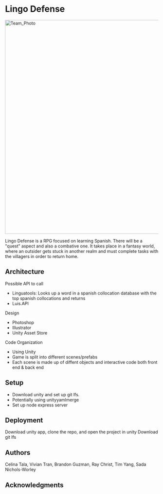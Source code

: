 # Lingo Defense

<img src="https://github.co/dartmouth-cs98/21f-lingo-defense/blob/main/Images/Team_Photo.png" alt="Team_Photo" width="700"/>

Lingo Defense is a RPG focused on learning Spanish. There will be a "quest" aspect and also a combative one. It takes place in a fantasy world, where an outsider gets stuck in another realm and must complete tasks with the villagers in order to return home. 

## Architecture
Possible API to call
* Linguatools: Looks up a word in a spanish collocation database with the top spanish collocations and returns
* Luis.API

Design
* Photoshop 
* Illustrator 
* Unity Asset Store 

Code Organization
* Using Unity 
* Game is split into different scenes/prefabs 
* Each scene is made up of diffent objects and interactive code both front end & back end 


## Setup

* Download unity and set up git lfs. 
* Potentially using unityyamlmerge 
* Set up node express server

## Deployment

Download unity app, clone the repo, and open the project in unity
Download git lfs 

## Authors

Celina Tala, Vivian Tran, Brandon Guzman, Ray Christ, Tim Yang, Sada Nichols-Worley

## Acknowledgments
